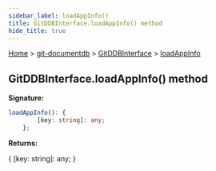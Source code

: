 ```yaml
---
sidebar_label: loadAppInfo()
title: GitDDBInterface.loadAppInfo() method
hide_title: true
---
```


[Home](./index.md) &gt; [git-documentdb](./git-documentdb.md) &gt; [GitDDBInterface](./git-documentdb.gitddbinterface.md) &gt; [loadAppInfo](./git-documentdb.gitddbinterface.loadappinfo.md)

## GitDDBInterface.loadAppInfo() method

<b>Signature:</b>

```typescript
loadAppInfo(): {
        [key: string]: any;
    };
```
<b>Returns:</b>

{ \[key: string\]: any; }

